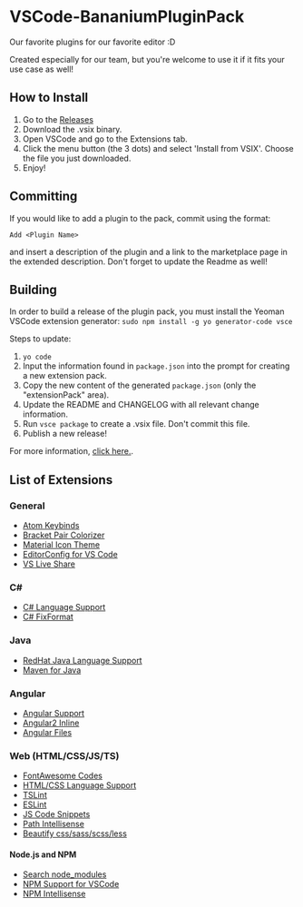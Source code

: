 # VSCode-BananiumPluginPack
Our favorite plugins for our favorite editor :D

Created especially for our team, but you're welcome to use it if it fits your use case as well!

## How to Install
1. Go to the [Releases](https://github.com/BananiumLabs/VSCode-BananiumPluginPack/releases)
2. Download the .vsix binary.
3. Open VSCode and go to the Extensions tab.
4. Click the menu button (the 3 dots) and select 'Install from VSIX'. Choose the file you just downloaded.
5. Enjoy!

## Committing
If you would like to add a plugin to the pack, commit using the format:

`Add <Plugin Name>`

and insert a description of the plugin and a link to the marketplace page in the extended description. Don't forget to update the Readme as well!

## Building
In order to build a release of the plugin pack, you must install the Yeoman VSCode extension generator: `sudo npm install -g yo generator-code vsce`

Steps to update:
1. `yo code`
2. Input the information found in `package.json` into the prompt for creating a new extension pack.
3. Copy the new content of the generated `package.json` (only the "extensionPack" area).
4. Update the README and CHANGELOG with all relevant change information.
5. Run `vsce package` to create a .vsix file. Don't commit this file.
6. Publish a new release!

For more information, [click here.](https://code.visualstudio.com/docs/extensions/yocode).

## List of Extensions

### General
 - [Atom Keybinds](https://marketplace.visualstudio.com/items?itemName=ms-vscode.atom-keybindings)
 - [Bracket Pair Colorizer](https://marketplace.visualstudio.com/items?itemName=CoenraadS.bracket-pair-colorizer)
 - [Material Icon Theme](https://marketplace.visualstudio.com/items?itemName=PKief.material-icon-theme)
 - [EditorConfig for VS Code](https://marketplace.visualstudio.com/items?itemName=EditorConfig.EditorConfig)
 - [VS Live Share](https://marketplace.visualstudio.com/items?itemName=MS-vsliveshare.vsliveshare)

### C#
 - [C# Language Support](https://marketplace.visualstudio.com/items?itemName=ms-vscode.csharp)
 - [C# FixFormat](https://marketplace.visualstudio.com/items?itemName=Leopotam.csharpfixformat)

### Java
 - [RedHat Java Language Support](https://marketplace.visualstudio.com/items?itemName=redhat.java)
 - [Maven for Java](https://marketplace.visualstudio.com/items?itemName=vscjava.vscode-maven)

### Angular
 - [Angular Support](https://marketplace.visualstudio.com/items?itemName=Angular.ng-template)
 - [Angular2 Inline](https://marketplace.visualstudio.com/items?itemName=natewallace.angular2-inline) 
 - [Angular Files](https://marketplace.visualstudio.com/items?itemName=alexiv.vscode-angular2-files)

### Web (HTML/CSS/JS/TS)
 - [FontAwesome Codes](https://marketplace.visualstudio.com/items?itemName=medzhidov.font-awesome-codes-html)
 - [HTML/CSS Language Support](https://marketplace.visualstudio.com/items?itemName=ecmel.vscode-html-css) 
 - [TSLint](https://marketplace.visualstudio.com/items?itemName=eg2.tslint)
 - [ESLint](https://marketplace.visualstudio.com/items?itemName=dbaeumer.vscode-eslint)
 - [JS Code Snippets](https://marketplace.visualstudio.com/items?itemName=xabikos.JavaScriptSnippets)
 - [Path Intellisense](https://marketplace.visualstudio.com/items?itemName=christian-kohler.path-intellisense)
 - [Beautify css/sass/scss/less](https://marketplace.visualstudio.com/items?itemName=michelemelluso.code-beautifier)

 #### Node.js and NPM
 - [Search node_modules](https://marketplace.visualstudio.com/items?itemName=jasonnutter.search-node-modules)
 - [NPM Support for VSCode](https://marketplace.visualstudio.com/items?itemName=eg2.vscode-npm-script)
 - [NPM Intellisense](https://marketplace.visualstudio.com/items?itemName=christian-kohler.npm-intellisense)
